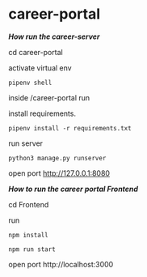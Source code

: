 # career-portal
***How run the career-server***

cd career-portal

activate virtual env

``pipenv shell``

inside /career-portal run

install requirements.

``pipenv install -r requirements.txt``

run server 

``python3 manage.py runserver``

open port http://127.0.0.1:8080

***How to run the career portal Frontend***

cd Frontend

run 

``npm install``

``npm run start``

open port http://localhost:3000